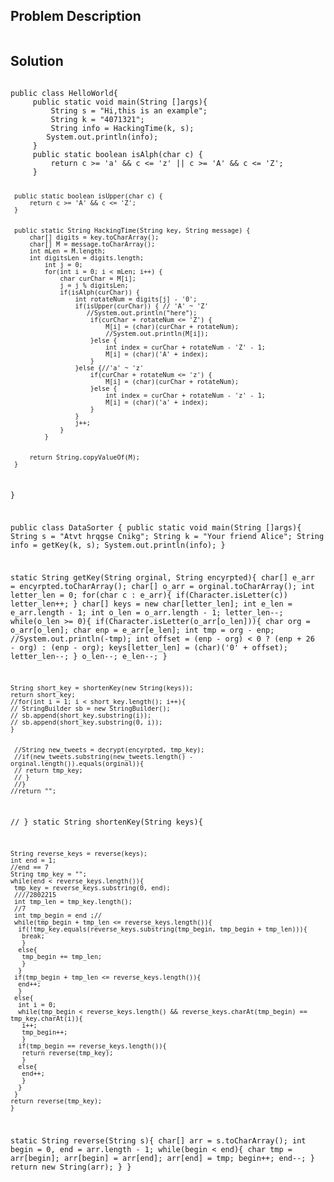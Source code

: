 <!--
<style>
  body { font-family: Arial, sans-serif; }
  .container { max-width: 100%; margin: auto; padding: 10px; }
  .comment-block { background-color: #f9f9f9; padding: 10px; border-left: 5px solid #ccc; max-width: 400px; margin: 20px auto; overflow-wrap: break-word; white-space: pre-wrap; }
  .code-block { background-color: #f4f4f4; padding: 10px; border: 1px solid #ddd; }
</style>
-->

<div class='container'>
<h2>Problem Description</h2>
<div class='comment-block'>
<pre>
</pre>
</div>

<h2>Solution</h2>
<div class='code-block'>
<pre><code class='language-java'>
public class HelloWorld{
     public static void main(String []args){
         String s = "Hi,this is an example";
         String k = "4071321";
         String info = HackingTime(k, s);
        System.out.println(info);
     }
     public static boolean isAlph(char c) {
         return c >= 'a' && c <= 'z' || c >= 'A' && c <= 'Z';
     }
     
     public static boolean isUpper(char c) {
         return c >= 'A' && c <= 'Z';
     }
     
     
     public static String HackingTime(String key, String message) {
         char[] digits = key.toCharArray();
         char[] M = message.toCharArray();
         int mLen = M.length;
         int digitsLen = digits.length;
             int j = 0;
             for(int i = 0; i < mLen; i++) {
                 char curChar = M[i];
                 j = j % digitsLen;
                 if(isAlph(curChar)) {
                     int rotateNum = digits[j] - '0';
                     if(isUpper(curChar)) { // 'A' ~ 'Z'
                        //System.out.println("here");
                         if(curChar + rotateNum <= 'Z') {
                             M[i] = (char)(curChar + rotateNum);
                             //System.out.println(M[i]);
                         }else {
                             int index = curChar + rotateNum - 'Z' - 1;
                             M[i] = (char)('A' + index);
                         }
                     }else {//'a' ~ 'z'
                         if(curChar + rotateNum <= 'z') {
                             M[i] = (char)(curChar + rotateNum);
                         }else {
                             int index = curChar + rotateNum - 'z' - 1;
                             M[i] = (char)('a' + index);
                         }                        
                     }
                     j++;
                 }
             }
         
         
         return String.copyValueOf(M);
     }
}














public class DataSorter {
 public static void main(String []args){
        String s = "Atvt hrqgse Cnikg";
        String k = "Your friend Alice";
        String info = getKey(k, s);
       System.out.println(info);
    }

   static String getKey(String orginal, String encyrpted){
    char[] e_arr = encyrpted.toCharArray(); 
    char[] o_arr = orginal.toCharArray(); 
    int letter_len = 0;
    for(char c : e_arr){
     if(Character.isLetter(c)) letter_len++;
     }
    char[] keys = new char[letter_len];
    int e_len = e_arr.length - 1; 
    int o_len = o_arr.length - 1; 
    letter_len--;
    while(o_len >= 0){
     if(Character.isLetter(o_arr[o_len])){
      char org = o_arr[o_len]; 
      char enp = e_arr[e_len];
      int tmp = org - enp;
      //System.out.println(-tmp);
      int offset = (enp - org) < 0 ? (enp + 26 - org) : (enp - org); 
      keys[letter_len] = (char)('0' + offset); 
      letter_len--;
      } 
     o_len--; 
     e_len--;
     } 
    
    String short_key = shortenKey(new String(keys));
    return short_key;
    //for(int i = 1; i < short_key.length(); i++){ 
    // StringBuilder sb = new StringBuilder();
    // sb.append(short_key.substring(i)); 
    // sb.append(short_key.substring(0, i));
    }
   
   
     //String new_tweets = decrypt(encyrpted, tmp_key); 
     //if(new_tweets.substring(new_tweets.length() - orginal.length()).equals(orginal)){
     // return tmp_key;
     // }
     //}
    //return ""; 
   // }
   static String shortenKey(String keys){

    String reverse_keys = reverse(keys); 
    int end = 1;
    //end == 7 
    String tmp_key = "";
    while(end < reverse_keys.length()){
     tmp_key = reverse_keys.substring(0, end);
     ////2802215 
     int tmp_len = tmp_key.length();
     //7 
     int tmp_begin = end ;//
     while(tmp_begin + tmp_len <= reverse_keys.length()){ 
      if(!tmp_key.equals(reverse_keys.substring(tmp_begin, tmp_begin + tmp_len))){
       break;
       }
      else{ 
       tmp_begin += tmp_len; 
       }
      }
     if(tmp_begin + tmp_len <= reverse_keys.length()){ 
      end++;
      }
     else{
      int i = 0; 
      while(tmp_begin < reverse_keys.length() && reverse_keys.charAt(tmp_begin) == tmp_key.charAt(i)){
       i++;
       tmp_begin++; 
       }
      if(tmp_begin == reverse_keys.length()){ 
       return reverse(tmp_key); 
       }
      else{ 
       end++;
       }
      }
     }
    return reverse(tmp_key); 
    }

   static String reverse(String s){ 
    char[] arr = s.toCharArray(); 
    int begin = 0, end = arr.length - 1; 
    while(begin < end){ 
     char tmp = arr[begin]; 
     arr[begin] = arr[end]; 
     arr[end] = tmp; begin++; 
     end--; 
     }
    return new String(arr); 
    }
}</code></pre>
</div>
</div>
